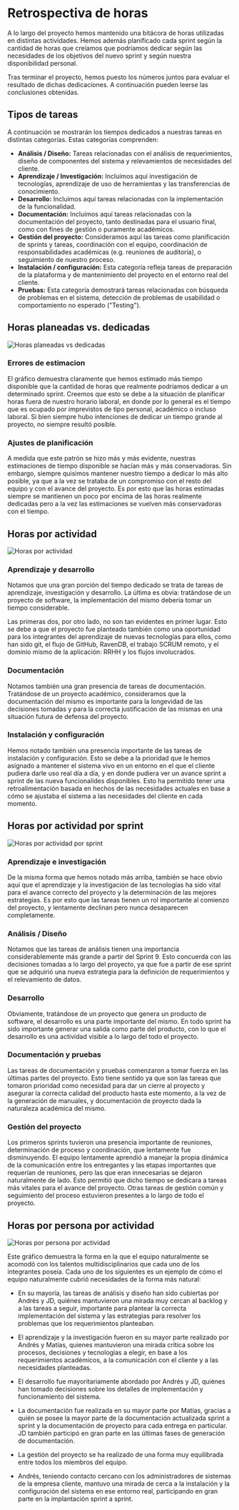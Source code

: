 # Retrospectiva de horas

<!-- Documento fuente: https://docs.google.com/spreadsheets/d/1LdYyqRIHYlmbHyh0ZKcDHkTiecQNBB8kj_pXRexoM2g/edit -->

A lo largo del proyecto hemos mantenido una bitácora de horas utilizadas en distintas actividades. Hemos además planificado cada sprint según la cantidad de horas que creíamos que podríamos dedicar según las necesidades de los objetivos del nuevo sprint y según nuestra disponibilidad personal.

Tras terminar el proyecto, hemos puesto los números juntos para evaluar el resultado de dichas dedicaciones. A continuación pueden leerse las conclusiones obtenidas.

## Tipos de tareas

A continuación se mostrarán los tiempos dedicados a nuestras tareas en distintas categorías. Estas categorías comprenden:

- **Análisis / Diseño:** Tareas relacionadas con el análisis de requerimientos, diseño de componentes del sistema y relevamientos de necesidades del cliente.
- **Aprendizaje / Investigación:** Incluímos aquí investigación de tecnologías, aprendizaje de uso de herramientas y las transferencias de conocimiento.
- **Desarrollo:** Incluímos aquí tareas relacionadas con la implementación de la funcionalidad.
- **Documentación:** Incluímos aquí tareas relacionadas con la documentación del proyecto, tanto destinadas para el usuario final, como con fines de gestión o puramente académicos.
- **Gestión del proyecto:** Consideramos aquí las tareas como planificación de sprints y tareas, coordinación con el equipo, coordinación de responsabilidades académicas (e.g. reuniones de auditoría), o seguimiento de nuestro proceso.
- **Instalación / configuración:** Esta categoría refleja tareas de preparación de la plataforma y de mantenimiento del proyecto en el entorno real del cliente.
- **Pruebas:** Esta categoría demostrará tareas relacionadas con búsqueda de problemas en el sistema, detección de problemas de usabilidad o comportamiento no esperado ("Testing").

## Horas planeadas vs. dedicadas

![Horas planeadas vs dedicadas](Horas-planeadas-vs-dedicadas.png)

### Errores de estimacion

El gráfico demuestra claramente que hemos estimado más tiempo disponible que la cantidad de horas que realmente podríamos dedicar a un determinado sprint. Creemos que esto se debe a la situación de planificar horas fuera de nuestro horario laboral, en donde por lo general es el tiempo que es ocupado por imprevistos de tipo personal, académico o incluso laboral. Si bien siempre hubo intenciones de dedicar un tiempo grande al proyecto, no siempre resultó posible.

### Ajustes de planificación

A medida que este patrón se hizo más y más evidente, nuestras estimaciones de tiempo disponible se hacían más y más conservadoras. Sin embargo, siempre quisimos mantener nuestro tiempo a dedicar lo más alto posible, ya que a la vez se trataba de un compromiso con el resto del equipo y con el avance del proyecto. Es por esto que las horas estimadas siempre se mantienen un poco por encima de las horas realmente dedicadas pero a la vez las estimaciones se vuelven más conservadoras con el tiempo.

## Horas por actividad

![Horas por actividad](Horas-por-actividad.png)

### Aprendizaje y desarrollo

Notamos que una gran porción del tiempo dedicado se trata de tareas de aprendizaje, investigación y desarrollo. La última es obvia: tratándose de un proyecto de software, la implementación del mismo debería tomar un tiempo considerable.

Las primeras dos, por otro lado, no son tan evidentes en primer lugar. Esto se debe a que el proyecto fue planteado también como una oportunidad para los integrantes del aprendizaje de nuevas tecnologías para ellos, como han sido git, el flujo de GitHub, RavenDB, el trabajo SCRUM remoto, y el dominio mismo de la aplicación: RRHH y los flujos involucrados.

### Documentación

Notamos también una gran presencia de tareas de documentación. Tratándose de un proyecto académico, consideramos que la documentación del mismo es importante para la longevidad de las decisiones tomadas y para la correcta justificación de las mismas en una situación futura de defensa del proyecto.

### Instalación y configuración

Hemos notado también una presencia importante de las tareas de instalación y configuración. Esto se debe a la prioridad que le hemos asignado a mantener el sistema vivo en un entorno en el que el cliente pudiera darle uso real día a día, y en donde pudiera ver un avance sprint a sprint de las nueva funcionalides disponibles. Esto ha permitido tener una retroalimentación basada en hechos de las necesidades actuales en base a cómo se ajustaba el sistema a las necesidades del cliente en cada momento.

## Horas por actividad por sprint

![Horas por actividad por sprint](Horas-por-actividad-por-sprint.png)

### Aprendizaje e investigación

De la misma forma que hemos notado más arriba, también se hace obvio aquí que el aprendizaje y la investigación de las tecnologías ha sido vital para el avance correcto del proyecto y la determinación de las mejores estrategias. Es por esto que las tareas tienen un rol importante al comienzo del proyecto, y lentamente declinan pero nunca desaparecen completamente.

### Análisis / Diseño

Notamos que las tareas de análisis tienen una importancia considerablemente más grande a partir del Sprint 9. Esto concuerda con las decisiones tomadas a lo largo del proyecto, ya que fue a partir de ese sprint que se adquirió una nueva estrategia para la definición de requerimientos y el relevamiento de datos.

### Desarrollo

Obviamente, tratándose de un proyecto que genera un producto de software, el desarrollo es una parte importante del mismo. En todo sprint ha sido importante generar una salida como parte del producto, con lo que el desarrollo es una actividad visible a lo largo del todo el proyecto.

### Documentación y pruebas

Las tareas de documentación y pruebas comenzaron a tomar fuerza en las últimas partes del proyecto. Esto tiene sentido ya que son las tareas que tomaron prioridad como necesidad para dar un cierre al proyecto y asegurar la correcta calidad del producto hasta este momento, a la vez de la generación de manuales, y documentación de proyecto dada la naturaleza académica del mismo.

### Gestión del proyecto

Los primeros sprints tuvieron una presencia importante de reuniones, determinación de proceso y coordinación, que lentamente fue disminuyendo. El equipo lentamente aprendió a manejar la propia dinámica de la comunicación entre los entregantes y las etapas importantes que requerían de reuniones, pero las que eran innecesarias se dejaron naturalmente de lado. Esto permitió que dicho tiempo se dedicara a tareas más vitales para el avance del proyecto. Otras tareas de gestión común y seguimiento del proceso estuvieron presentes a lo largo de todo el proyecto.

## Horas por persona por actividad

![Horas por persona por actividad](Horas-por-persona-por-actividad.png)

Este gráfico demuestra la forma en la que el equipo naturalmente se acomodó con los talentos multidisciplinarios que cada uno de los integrantes poseía. Cada uno de los siguientes es un ejemplo de cómo el equipo naturalmente cubrió necesidades de la forma más natural:

- En su mayoría, las tareas de análisis y diseño han sido cubiertas por Andrés y JD, quiénes mantuvieron una mirada muy cercan al backlog y a las tareas a seguir, importante para plantear la correcta implementación del sistema y las estrategias para resolver los problemas que los requerimientos planteaban.

- El aprendizaje y la investigación fueron en su mayor parte realizado por Andrés y Matías, quienes mantuvieron una mirada crítica sobre los procesos, decisiones y tecnologías a elegir, en base a los requerimientos académicos, a la comunicación con el cliente y a las necesidades planteadas.

- El desarrollo fue mayoritariamente abordado por Andrés y JD, quiénes han tomado decisiones sobre los detalles de implementación y funcionamiento del sistema.

- La documentación fue realizada en su mayor parte por Matías, gracias a quién se posee la mayor parte de la documentación actualizada sprint a sprint y la documentación de proyecto para cada entrega en particular. JD también participó en gran parte en las últimas fases de generación de documentación.

- La gestión del proyecto se ha realizado de una forma muy equilibrada entre todos los miembros del equipo.

- Andrés, teniendo contacto cercano con los administradores de sistemas de la empresa cliente, mantuvo una mirada de cerca a la instalación y la configuración del sistema en ese entorno real, participando en gran parte en la implantación sprint a sprint.